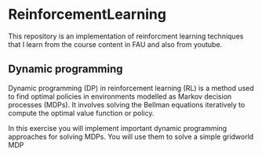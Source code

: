 # ReinforcementLearning
This repository is an implementation of reinforcment learning techniques that I learn from the course content in FAU and also from youtube.

## Dynamic programming
Dynamic programming (DP) in reinforcement learning (RL) is a method used to find optimal policies in environments modelled as Markov decision processes (MDPs). It involves solving the Bellman equations iteratively to compute the optimal value function or policy. 

In this exercise you will implement important dynamic programming approaches for solving MDPs. You
will use them to solve a simple gridworld MDP




